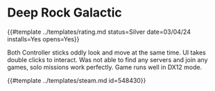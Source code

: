 # Deep Rock Galactic

{{#template ../templates/rating.md status=Silver date=03/04/24 installs=Yes opens=Yes}}

Both Controller sticks oddly look and move at the same time. UI takes double clicks to interact. Was not able to find any servers and join any games, solo missions work perfectly. Game runs well in DX12 mode.

{{#template ../templates/steam.md id=548430}}